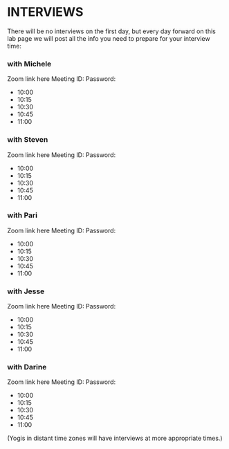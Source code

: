 # INTERVIEWS

There will be no interviews on the first day, but every day forward on this lab page we will post all the info you need to prepare for your interview time:


### with Michele
Zoom link here
Meeting ID:
Password:

- 10:00
- 10:15
- 10:30
- 10:45
- 11:00


### with Steven
Zoom link here
Meeting ID:
Password:

- 10:00
- 10:15
- 10:30
- 10:45
- 11:00

### with Pari
Zoom link here
Meeting ID:
Password:

- 10:00
- 10:15
- 10:30
- 10:45
- 11:00

### with Jesse
Zoom link here
Meeting ID:
Password:

- 10:00
- 10:15
- 10:30
- 10:45
- 11:00

### with Darine
Zoom link here
Meeting ID:
Password:

- 10:00
- 10:15
- 10:30
- 10:45
- 11:00

(Yogis in distant time zones will have interviews at more appropriate times.)

